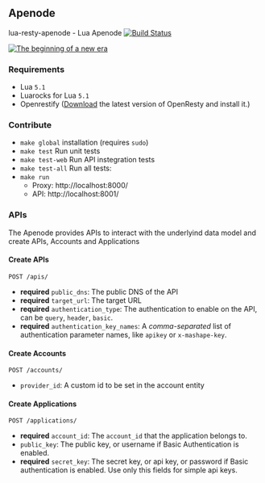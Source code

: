 ## Apenode

lua-resty-apenode - Lua Apenode [![Build Status](https://magnum.travis-ci.com/Mashape/lua-resty-apenode.svg?token=ZqXY1Sn8ga8gv6vUrw3N&branch=master)](https://magnum.travis-ci.com/Mashape/lua-resty-apenode)

[![The beginning of a new era](http://img.youtube.com/vi/U2iiPpcwfCA/0.jpg)](http://www.youtube.com/watch?v=U2iiPpcwfCA)

### Requirements
- Lua `5.1`
- Luarocks for Lua `5.1`
- Openrestify ([Download](http://openresty.com/#Download) the latest version of OpenResty and install it.)

### Contribute
- `make global` installation (requires `sudo`)
- `make test` Run unit tests
- `make test-web` Run API instegration tests
- `make test-all` Run all tests:
- `make run`
  - Proxy: http://localhost:8000/
  - API: http://localhost:8001/

### APIs

The Apenode provides APIs to interact with the underlyind data model and create APIs, Accounts and Applications

#### Create APIs

`POST /apis/`

* **required** `public_dns`: The public DNS of the API
* **required** `target_url`: The target URL
* **required** `authentication_type`: The authentication to enable on the API, can be `query`, `header`, `basic`.
* **required** `authentication_key_names`: A *comma-separated* list of authentication parameter names, like `apikey` or `x-mashape-key`.


#### Create Accounts

`POST /accounts/`

* `provider_id`: A custom id to be set in the account entity

#### Create Applications

`POST /applications/`

* **required** `account_id`: The `account_id` that the application belongs to.
* `public_key`: The public key, or username if Basic Authentication is enabled.
* **required** `secret_key`: The secret key, or api key, or password if Basic authentication is enabled. Use only this fields for simple api keys.

